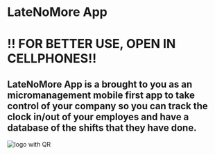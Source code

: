 # LateNoMore App

# !! FOR BETTER USE, OPEN IN CELLPHONES!!

## LateNoMore App is a brought to you as an micromanagement mobile first app to take control of your company so you can track the clock in/out of your employes and have a database of the shifts that they have done.

![logo with QR](https://user-images.githubusercontent.com/81428361/135701173-a21572dd-7d17-4ac7-b02e-c082fbdb8fa9.png)
